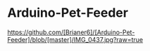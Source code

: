 # Arduino-Pet-Feeder
https://github.com/[Brianer6]/[Arduino-Pet-Feeder]/blob/[master]/IMG_0437.jpg?raw=true
